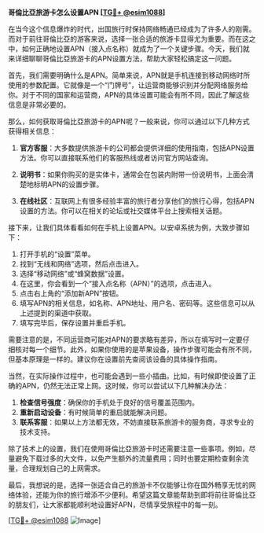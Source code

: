 **哥倫比亞旅游卡怎么设置APN [[TG💪+ @esim1088](https://t.me/s/esim1088)]**

在当今这个信息爆炸的时代，出国旅行时保持网络畅通已经成为了许多人的刚需。而对于前往哥倫比亞的游客来说，选择一张合适的旅游卡显得尤为重要。而在这之中，如何正确地设置APN（接入点名称）就成为了一个关键步骤。今天，我们就来详细聊聊哥倫比亞旅游卡的APN设置方法，帮助大家轻松搞定这一问题。

首先，我们需要明确什么是APN。简单来说，APN就是手机连接到移动网络时所使用的参数配置。它就像是一个“门牌号”，让运营商能够识别并分配网络服务给你。对于不同的国家和运营商，APN的具体设置可能会有所不同，因此了解这些信息是非常必要的。

那么，如何获取哥倫比亞旅游卡的APN呢？一般来说，你可以通过以下几种方式获得相关信息：

1. **官方客服**：大多数提供旅游卡的公司都会提供详细的使用指南，包括APN设置方法。你可以直接联系他们的客服热线或者访问官方网站查询。

2. **说明书**：如果你购买的是实体卡，通常会在包装内附带一份说明书，上面会清楚地标明APN的设置步骤。

3. **在线社区**：互联网上有很多经验丰富的旅行者分享他们的旅行心得，包括APN设置的方法。你可以在相关的论坛或社交媒体平台上搜索相关话题。

接下来，让我们具体看看如何在手机上设置APN。以安卓系统为例，大致步骤如下：

1. 打开手机的“设置”菜单。
2. 找到“无线和网络”选项，然后点击进入。
3. 选择“移动网络”或“蜂窝数据”设置。
4. 在这里，你会看到一个“接入点名称（APN）”的选项，点击进入。
5. 点击右上角的“添加新APN”按钮。
6. 填写APN的相关信息，如名称、APN地址、用户名、密码等。这些信息可以从上述提到的渠道中获取。
7. 填写完毕后，保存设置并重启手机。

需要注意的是，不同运营商可能对APN的要求略有差异，所以在填写时一定要仔细核对每一个细节。此外，如果你使用的是苹果设备，操作步骤可能会有所不同，但基本原理是一样的。建议你在设置前先查阅该设备的具体操作指南。

当然，在实际操作过程中，也可能会遇到一些小插曲。比如，有时候即使设置了正确的APN，仍然无法正常上网。这时候，你可以尝试以下几种解决办法：

1. **检查信号强度**：确保你的手机处于良好的信号覆盖范围内。
2. **重新启动设备**：有时候简单的重启就能解决问题。
3. **联系客服**：如果以上方法都无效，不妨直接联系旅游卡的服务商，寻求专业的技术支持。

除了技术上的设置，我们在使用哥倫比亞旅游卡时还需要注意一些事项。例如，尽量避免下载过多的大文件，以免产生额外的流量费用；同时也要定期检查剩余流量，合理规划自己的上网需求。

最后，我想说的是，选择一张适合自己的旅游卡不仅能够让你在国外畅享无忧的网络体验，还能为你的旅行增添不少便利。希望这篇文章能帮助到即将前往哥倫比亞的朋友们，让大家都能顺利地设置好APN，尽情享受旅程中的每一刻。

[[TG💪+ @esim1088](https://t.me/s/esim1088) ![Image](https://i.postimg.cc/4NQfJmqS/Snipaste-2025-05-13-00-14-12.png)]